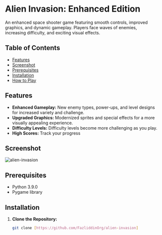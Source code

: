 # Alien Invasion: Enhanced Edition

An enhanced space shooter game featuring smooth controls, improved graphics, and dynamic gameplay. Players face waves of enemies, increasing difficulty, and exciting visual effects.

## Table of Contents

- [Features](#features)
- [Screenshot](#screenshot)
- [Prerequisites](#prerequisites)
- [Installation](#installation)
- [How to Play](#how-to-play)

## Features

- **Enhanced Gameplay:** New enemy types, power-ups, and level designs for increased variety and challenge.
- **Upgraded Graphics:** Modernized sprites and special effects for a more visually appealing experience.
- **Difficulty Levels:** Difficulty levels become more challenging as you play.
- **High Scores:**  Track your progress

## Screenshot

![alien-invasion](https://github.com/FazliddinOrg/alien-invasion/assets/103223186/792a4bfb-aa4d-4398-b56c-ad8b1428f607)

## Prerequisites

- Python 3.9.0
- Pygame library

## Installation

1. **Clone the Repository:**
   ```bash
   git clone [https://github.com/FazliddinOrg/alien-invasion]
